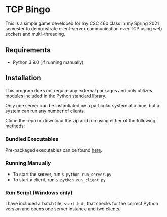 # TCP Bingo

This is a simple game developed for my CSC 460 class in my Spring 2021 semester to demonstrate client-server communication over TCP using web sockets and multi-threading.

## Requirements

* Python 3.9.0 (if running manually)

## Installation

This program does not require any external packages and only utilizes modules included in the Python standard library.

Only one server can be instantiated on a particular system at a time, but a system can run any number of clients.

Clone the repo or download the zip and run using either of the following methods:

### Bundled Executables

Pre-packaged executables can be found [here](https://github.com/calvertjadon/TCP-Bingo/releases).

### Running Manually

* To start the server, run `$ python run_server.py`
* To start a client, run `$ python run_client.py`

### Run Script (Windows only)

I have included a batch file, `start.bat`, that checks for the correct Python version and opens one server instance and two clients.